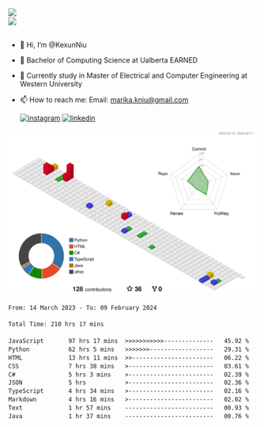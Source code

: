 <a href="https://github.com/anuraghazra/github-readme-stats">
  <img align="center" src="https://github-readme-stats.vercel.app/api?username=KexunNiu&show_icons=true" />
</a>
</br>
<a href="https://github.com/anuraghazra/github-readme-stats">
  <img align="center" src="https://github-readme-stats.vercel.app/api/top-langs/?username=KexunNiu" />
</a>

</br>
</br>

- 👋 Hi, I’m @KexunNiu
- 👀 Bachelor of Computing Science at Ualberta EARNED
- 🌱 Currently study in Master of Electrical and Computer Engineering at Western University
- 📫 How to reach me: Email: marika.kniu@gmail.com
  
  [![instagram](https://github.com/shikhar1020jais1/Git-Social/blob/master/Icons/Instagram1.png (Instagram))][1] [![linkedin](https://github.com/shikhar1020jais1/Git-Social/blob/master/Icons/LinkedIn1.png (LinkedIn))][2]

<!-- To Link your profile to the media buttons -->

[1]: https://www.instagram.com/barryn719_
[2]: https://www.linkedin.com/in/kexun-niu



![](./profile-3d-contrib/profile-gitblock.svg)

<!--START_SECTION:waka-->

```txt
From: 14 March 2023 - To: 09 February 2024

Total Time: 210 hrs 17 mins

JavaScript       97 hrs 17 mins  >>>>>>>>>>>--------------   45.92 %
Python           62 hrs 5 mins   >>>>>>>------------------   29.31 %
HTML             13 hrs 11 mins  >>-----------------------   06.22 %
CSS              7 hrs 38 mins   >------------------------   03.61 %
C#               5 hrs 3 mins    >------------------------   02.39 %
JSON             5 hrs           >------------------------   02.36 %
TypeScript       4 hrs 34 mins   >------------------------   02.16 %
Markdown         4 hrs 16 mins   >------------------------   02.02 %
Text             1 hr 57 mins    -------------------------   00.93 %
Java             1 hr 37 mins    -------------------------   00.76 %
```

<!--END_SECTION:waka-->

